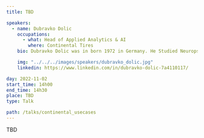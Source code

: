 ```yaml
---
title: TBD

speakers:
  - name: Dubravko Dolic
    occupations:
      - what: Head of Applied Analytics & AI
        where: Continental Tires
    bio: Dubravko Dolic was in born 1972 in Germany. He Studied Neuropsychology and Sociology with a focus on statistical methods in Oldenburg and Northern Ireland to start as employee in the role of a statistician in diverse industries. Being a self-employed consultant for the usage of analytics in enterprise applications for more than ten years he integrated his former company dsquare.de into Cognizant Germany in 2013. In 2017 he entered Continental tires to build up the topic of data science. Today he is Head of Applied Analytics and AI at Continental Tires.

    img: "../../../images/speakers/dubravko_dolic.jpg"
    linkedin: https://www.linkedin.com/in/dubravko-dolic-7a4110117/

day: 2022-11-02
start_time: 14h00
end_time: 14h30
place: TBD
type: Talk

path: /talks/continental_usecases
---
```


TBD

